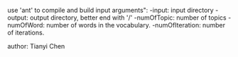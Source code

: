 
use 'ant' to compile and build
input arguments":
-input: input directory
-output: output directory, better end with '/'
-numOfTopic: number of topics
-numOfWord: number of words in the vocabulary.
-numOfIteration: number of iterations.


author: Tianyi Chen
